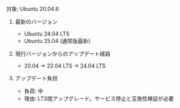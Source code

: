 対象: Ubuntu 20.04.6

1. 最新のバージョン
   - Ubuntu 24.04 LTS
   - Ubuntu 25.04 (通常版最新)

2. 現行バージョンからのアップデート経路
   - 20.04 → 22.04 LTS → 24.04 LTS

3. アップデート負担
   - 負荷: 中
   - 理由: LTS間アップグレード。サービス停止と互換性検証が必要

